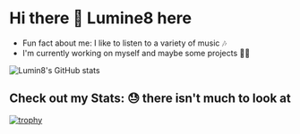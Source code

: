 # Hi there 👋 Lumine8 here

<!--
**Lumine8/Lumine8** is a ✨ _special_ ✨ repository because its `README.md` (this file) appears on your GitHub profile.

Here are some ideas to get you started:

- 🔭 I’m currently working on ...
- 🌱 I’m currently learning ...
- 👯 I’m looking to collaborate on ...
- 🤔 I’m looking for help with ...
- 💬 Ask me about ...
- 📫 How to reach me: ...
- 😄 Pronouns: ...
- ⚡ Fun fact: ...
-->

- Fun fact about me: I like to listen to a variety of music 🎶
- I'm currently working on myself and maybe some projects 👨‍💻

![Lumin8's GitHub stats](https://github-readme-stats.vercel.app/api?username=Lumine8&show_icons=true&theme=midnight-purple)

## Check out my Stats: 😓 there isn't much to look at
[![trophy](https://github-profile-trophy.vercel.app/?username=Lumine8&theme=onedark)](https://github.com/Lumine8/github-profile-trophy)

